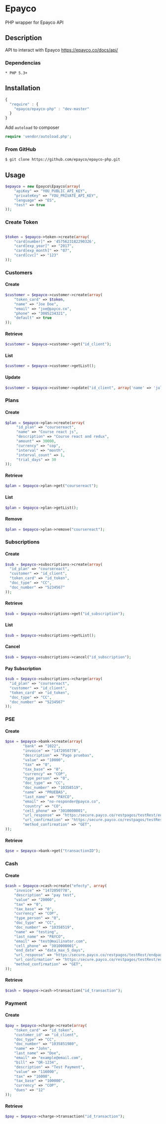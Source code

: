 Epayco
=====

PHP wrapper for Epayco API

## Description

API to interact with Epayco
https://epayco.co/docs/api/

### Dependencias

    * PHP 5.3+

## Installation

```javascript
{
  "require" : {
    "epayco/epayco-php" : "dev-master"
  }
}
```

Add `autoload` to composer

```php
require 'vendor/autoload.php';
```

### From GitHub

```bash
$ git clone https://github.com/epayco/epayco-php.git
```

## Usage

```php
$epayco = new Epayco\Epayco(array(
    "apiKey" => "YOU_PUBLIC_API_KEY",
    "privateKey" => "YOU_PRIVATE_API_KEY",
    "lenguage" => "ES",
    "test" => true
));
```

### Create Token

```php

$token = $epayco->token->create(array(
    "card[number]" => '4575623182290326',
    "card[exp_year]" => "2017",
    "card[exp_month]" => "07",
    "card[cvc]" => "123"
));
```

### Customers

#### Create

```php
$customer = $epayco->customer->create(array(
    "token_card" => $token,
    "name" => "Joe Doe",
    "email" => "joe@payco.co",
    "phone" => "3005234321",
    "default" => true
));
```

#### Retrieve

```php
$customer = $epayco->customer->get("id_client");
```

#### List

```php
$customer = $epayco->customer->getList();
```

#### Update

```php
$customer = $epayco->customer->update("id_client", array('name' => 'julianc'));
```

### Plans

#### Create

```php
$plan = $epayco->plan->create(array(
     "id_plan" => "coursereact",
     "name" => "Course react js",
     "description" => "Course react and redux",
     "amount" => 30000,
     "currency" => "cop",
     "interval" => "month",
     "interval_count" => 1,
     "trial_days" => 30
));
```

#### Retrieve

```php
$plan = $epayco->plan->get("coursereact");
```

#### List

```php
$plan = $epayco->plan->getList();
```

#### Remove

```php
$plan = $epayco->plan->remove("coursereact");
```

### Subscriptions

#### Create

```php
$sub = $epayco->subscriptions->create(array(
  "id_plan" => "coursereact",
  "customer" => "id_client",
  "token_card" => "id_token",
  "doc_type" => "CC",
  "doc_number" => "5234567"
));
```

#### Retrieve

```php
$sub = $epayco->subscriptions->get("id_subscription");
```

#### List

```php
$sub = $epayco->subscriptions->getList();
```

#### Cancel

```php
$sub = $epayco->subscriptions->cancel("id_subscription");
```

#### Pay Subscription

```php
$sub = $epayco->subscriptions->charge(array(
  "id_plan" => "coursereact",
  "customer" => "id_client",
  "token_card" => "id_token",
  "doc_type" => "CC",
  "doc_number" => "5234567"
));
```

### PSE

#### Create

```php
$pse = $epayco->bank->create(array(
        "bank" => "1022",
        "invoice" => "1472050778",
        "description" => "Pago pruebas",
        "value" => "10000",
        "tax" => "0",
        "tax_base" => "0",
        "currency" => "COP",
        "type_person" => "0",
        "doc_type" => "CC",
        "doc_number" => "10358519",
        "name" => "PRUEBAS",
        "last_name" => "PAYCO",
        "email" => "no-responder@payco.co",
        "country" => "CO",
        "cell_phone" => "3010000001",
        "url_response" => "https:/secure.payco.co/restpagos/testRest/endpagopse.php",
        "url_confirmation" => "https:/secure.payco.co/restpagos/testRest/endpagopse.php",
        "method_confirmation" => "GET",
));
```

#### Retrieve

```php
$pse = $epayco->bank->get("transactionID");
```

### Cash

#### Create

```php
$cash = $epayco->cash->create("efecty", array(
    "invoice" => "1472050778",
    "description" => "pay test",
    "value" => "20000",
    "tax" => "0",
    "tax_base" => "0",
    "currency" => "COP",
    "type_person" => "0",
    "doc_type" => "CC",
    "doc_number" => "10358519",
    "name" => "testing",
    "last_name" => "PAYCO",
    "email" => "test@mailinator.com",
    "cell_phone" => "3010000001",
    "end_date" => "data_max_5_days",
    "url_response" => "https:/secure.payco.co/restpagos/testRest/endpagopse.php",
    "url_confirmation" => "https:/secure.payco.co/restpagos/testRest/endpagopse.php",
    "method_confirmation" => "GET",
));
```

#### Retrieve

```php
$cash = $epayco->cash->transaction("id_transaction");
```

### Payment

#### Create

```php
$pay = $epayco->charge->create(array(
    "token_card" => "id_token",
    "customer_id" => "id_client",
    "doc_type" => "CC",
    "doc_number" => "1035851980",
    "name" => "John",
    "last_name" => "Doe",
    "email" => "example@email.com",
    "bill" => "OR-1234",
    "description" => "Test Payment",
    "value" => "116000",
    "tax" => "16000",
    "tax_base" => "100000",
    "currency" => "COP",
    "dues" => "12"
));
```

#### Retrieve

```php
$pay = $epayco->charge->transaction("id_transaction");
```
